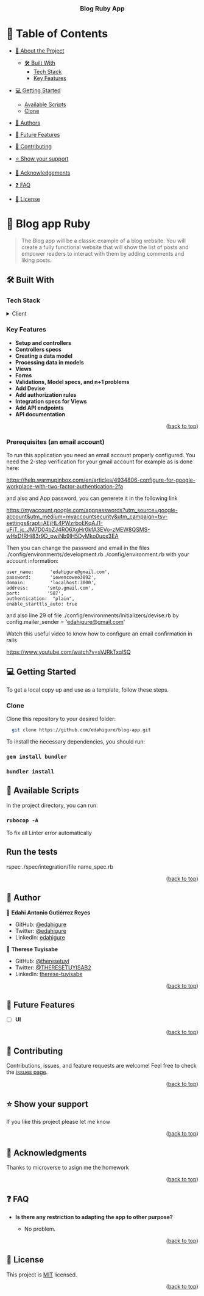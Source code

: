 <a name="readme-top"></a>

<div align="center">



  <h3><b>Blog Ruby App</b></h3>

</div>

# 📗 Table of Contents

- [📖 About the Project](#about-project)

  - [🛠 Built With](#built-with)
    - [Tech Stack](#tech-stack)
    - [Key Features](#key-features)
- [💻 Getting Started](#getting-started)
  - [Available Scripts](#available-scripts)
  - [Clone](#clone)
- [👥 Authors](#authors)
- [🔭 Future Features](#future-features)
- [🤝 Contributing](#contributing)
- [⭐️ Show your support](#support)
- [🙏 Acknowledgements](#acknowledgements)
- [❓ FAQ](#faq)
- [📝 License](#license)

# 📖 Blog app Ruby 

> The Blog app will be a classic example of a blog website. You will create a fully functional website that will show the list of posts and empower readers to interact with them by adding comments and liking posts.

## 🛠 Built With <a name="built-with"></a>

### Tech Stack <a name="tech-stack"></a>

<details>
  <summary>Client</summary>
  <ul>
    <li><a href="https://en.wikipedia.org/wiki/Ruby_(programming_language)">Ruby</a></li>
  </ul>
</details>

<!-- Features -->

### Key Features <a name="key-features"></a>


- **Setup and controllers**
- **Controllers specs**
- **Creating a data model**
- **Processing data in models**
- **Views**
- **Forms**
- **Validations, Model specs, and n+1 problems**
- **Add Devise**
- **Add authorization rules**
- **Integration specs for Views**
- **Add API endpoints**
- **API documentation**


<p align="right">(<a href="#readme-top">back to top</a>)</p>

### Prerequisites (an email account)

To run this application you need an email account properly configured. You need the 2-step verification for your gmail account for example as is done here:

https://help.warmupinbox.com/en/articles/4934806-configure-for-google-workplace-with-two-factor-authentication-2fa


and also and App password, you can generete it in the following link

https://myaccount.google.com/apppasswords?utm_source=google-account&utm_medium=myaccountsecurity&utm_campaign=tsv-settings&rapt=AEjHL4PWzrboEKqAJ1-uFiT_jc_JM7D04bZJ4RO6XgHr0kfA3EVo-zMEW8QSMS-wHxDfRHi83r9D_pwiNb9lH5DyMko0upx3EA


Then you can change the password and email in the files  ./config/environments/development.rb 
./config/environment.rb 
with your account information:

    user_name:      'edahigure@gmail.com',
    password:       'iewencoweo3892',
    domain:         'localhost:3000',
    address:       'smtp.gmail.com',
    port:          '587',
    authentication:  "plain",
    enable_starttls_auto: true

and also line 29 of file ./config/environments/initializers/devise.rb 
by
config.mailer_sender = 'edahigure@gmail.com'    


Watch this useful video to know how to configure an email confirmation in rails

https://www.youtube.com/watch?v=sVJRkTxqlSQ

## 💻 Getting Started <a name="getting-started"></a>

To get a local copy up and use as a template, follow these steps.

### Clone <a name="clone"></a>

Clone this repository to your desired folder:

```sh
  git clone https://github.com/edahigure/blog-app.git
```

To install the necessary dependencies, you should run:

### `gem install bundler`

### `bundler install`

## 🤖 Available Scripts <a name="available-scripts"></a>

In the project directory, you can run:

### `rubocop -A`

To fix all Linter error automatically

## Run the tests

rspec ./spec/integration/file name_spec.rb

<p align="right">(<a href="#readme-top">back to top</a>)</p>
<!-- AUTHOR -->

## 👥 Author <a name="authors"></a>



👤 **Edahi Antonio Gutiérrez Reyes**

- GitHub: [@edahigure](https://github.com/edahigure)
- Twitter: [@edahigure](https://twitter.com/edahigure)
- LinkedIn: [edahigure](https://www.linkedin.com/in/edahigure/)

👤 **Therese Tuyisabe**

- GitHub: [@theresetuyi](https://github.com/theresetuyi)
- Twitter: [@THERESETUYISAB2](https://twitter.com/THERESETUYISAB2)
- LinkedIn: [therese-tuyisabe](https://www.linkedin.com/in/therese-tuyisabe/)


<p align="right">(<a href="#readme-top">back to top</a>)</p>

## 🔭 Future Features <a name="future-features"></a>

- [ ] **UI**

<p align="right">(<a href="#readme-top">back to top</a>)</p>

## 🤝 Contributing <a name="contributing"></a>

Contributions, issues, and feature requests are welcome!
Feel free to check the [issues page](https://github.com/edahigure/blog-app/issues).

<p align="right">(<a href="#readme-top">back to top</a>)</p>

## ⭐️ Show your support <a name="support"></a>

If you like this project please let me know

<p align="right">(<a href="#readme-top">back to top</a>)</p>

## 🙏 Acknowledgments <a name="acknowledgements"></a>

Thanks to microverse to asign me the homework
<br/>

<p align="right">(<a href="#readme-top">back to top</a>)</p>

## ❓ FAQ <a name="faq"></a>

- **Is there any restriction to adapting the app to other purpose?**

  - No problem.

<p align="right">(<a href="#readme-top">back to top</a>)</p>

## 📝 License <a name="license"></a>

This project is [MIT](./LICENSE) licensed.

<p align="right">(<a href="#readme-top">back to top</a>)</p>

